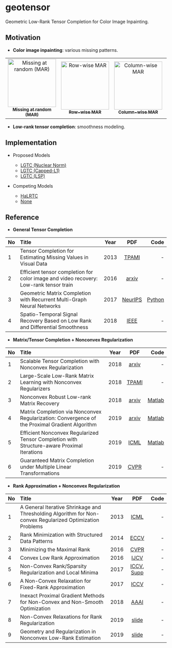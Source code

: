# geotensor

Geometric Low-Rank Tensor Completion for Color Image Inpainting.

## Motivation

- **Color image inpainting**: various missing patterns.

<table>
  <tr>
    <td align="center"><a href="https://github.com/xinychen/geotensor/blob/master/data/lena_mar.jpg"><img src="https://github.com/xinychen/geotensor/blob/master/data/lena_mar.jpg?size=150" width="150px;" alt="Missing at random (MAR)"/><br /><sub><b>Missing at random (MAR)</b></sub></a><br /></td>
    <td align="center"><a href="https://github.com/xinychen/geotensor/blob/master/data/lena_rmar.jpg"><img src="https://github.com/xinychen/geotensor/blob/master/data/lena_rmar.jpg?size=150" width="150px;" alt="Row-wise MAR"/><br /><sub><b>Row-wise MAR</b></sub></a><br /></td>
    <td align="center"><a href="https://github.com/xinychen/geotensor/blob/master/data/lena_cmar.jpg"><img src="https://github.com/xinychen/geotensor/blob/master/data/lena_cmar.jpg?size=150" width="150px;" alt="Column-wise MAR"/><br /><sub><b>Column-wise MAR</b></sub></a><br /></td>
    <td align="center"><a href="https://github.com/xinychen/geotensor/blob/master/data/lena_rcmar.jpg"><img src="https://github.com/xinychen/geotensor/blob/master/data/lena_rcmar.jpg?size=150" width="150px;" alt="(Row, column)-wise MAR"/><br /><sub><b>(Row, column)-wise MAR</b></sub></a><br /></td>
  </tr>
</table>

- **Low-rank tensor completion**: smoothness modeling.

## Implementation

- Proposed Models

  - [LGTC (Nuclear Norm)](https://nbviewer.jupyter.org/github/xinychen/geotensor/blob/master/GLTC-NN.ipynb)
  - [LGTC (Capped-L1)](https://nbviewer.jupyter.org/github/xinychen/geotensor/blob/master/GLTC-Capped-L1.ipynb)
  - [LGTC (LSP)](https://nbviewer.jupyter.org/github/xinychen/geotensor/blob/master/GLTC-LSP.ipynb)

- Competing Models

  - [HaLRTC](xxxx)
  - [None](xxxx)

## Reference

- **General Tensor Completion**

| No | Title | Year | PDF | Code |
|:--|:------|:----:|:---:|-----:|
|  1 | Tensor Completion for Estimating Missing Values in Visual Data | 2013 | [TPAMI](https://doi.org/10.1109/TPAMI.2012.39) | - |
|  2 | Efficient tensor completion for color image and video recovery: Low-rank tensor train | 2016 | [arxiv](https://arxiv.org/pdf/1606.01500.pdf) | - |
|  3 | Geometric Matrix Completion with Recurrent Multi-Graph Neural Networks | 2017 | [NeurIPS](https://arxiv.org/abs/1704.06803)| [Python](https://github.com/fmonti/mgcnn) |
|  4 | Spatio-Temporal Signal Recovery Based on Low Rank and Differential Smoothness | 2018 | [IEEE](https://doi.org/10.1109/TSP.2018.2875886) | - |

- **Matrix/Tensor Completion + Nonconvex Regularization**

| No | Title | Year | PDF | Code |
|:--|:------|:----:|:---:|-----:|
| 1 | Scalable Tensor Completion with Nonconvex Regularization | 2018 | [arxiv](http://arxiv.org/pdf/1807.08725v1.pdf) | - |
| 2 | Large-Scale Low-Rank Matrix Learning with Nonconvex Regularizers | 2018 | [TPAMI](https://ieeexplore.ieee.org/document/8416722/) | - |
| 3 | Nonconvex Robust Low-rank Matrix Recovery | 2018 | [arxiv](https://arxiv.org/pdf/1809.09237.pdf) | [Matlab](https://github.com/lixiao0982/Nonconvex-Robust-Low-rank-Matrix-Recovery) |
| 4 | Matrix Completion via Nonconvex Regularization: Convergence of the Proximal Gradient Algorithm | 2019 | [arxiv](http://arxiv.org/pdf/1903.00702v1.pdf) | [Matlab](https://github.com/FWen/nmc) |
| 5 | Efficient Nonconvex Regularized Tensor Completion with Structure-aware Proximal Iterations | 2019 | [ICML](http://proceedings.mlr.press/v97/yao19a/yao19a.pdf) | [Matlab](https://github.com/quanmingyao/FasTer) |
| 6 | Guaranteed Matrix Completion under Multiple Linear Transformations | 2019 | [CVPR](http://openaccess.thecvf.com/content_CVPR_2019/papers/Li_Guaranteed_Matrix_Completion_Under_Multiple_Linear_Transformations_CVPR_2019_paper.pdf) | - |

- **Rank Approximation + Nonconvex Regularization**

| No | Title | Year | PDF | Code |
|:--|:------|:----:|:---:|-----:|
|  1 | A General Iterative Shrinkage and Thresholding Algorithm for Non-convex Regularized Optimization Problems | 2013 | [ICML](http://proceedings.mlr.press/v28/gong13a.pdf) | - |
|  2 | Rank Minimization with Structured Data Patterns | 2014 | [ECCV](http://www1.maths.lth.se/matematiklth/vision/publdb/reports/pdf/larsson-olsson-etal-eccv-14.pdf) | - |
|  3 | Minimizing the Maximal Rank | 2016 | [CVPR](http://www1.maths.lth.se/matematiklth/vision/publdb/reports/pdf/bylow-olsson-etal-cvpr-16.pdf) | - |
|  4 | Convex Low Rank Approximation | 2016 | [IJCV](http://www.maths.lth.se/vision/publdb/reports/pdf/larsson-olsson-ijcv-16.pdf) | - |
|  5 | Non-Convex Rank/Sparsity Regularization and Local Minima | 2017 | [ICCV](http://openaccess.thecvf.com/content_ICCV_2017/papers/Olsson_Non-Convex_RankSparsity_Regularization_ICCV_2017_paper.pdf), [Supp](http://openaccess.thecvf.com/content_ICCV_2017/supplemental/Olsson_Non-Convex_RankSparsity_Regularization_ICCV_2017_supplemental.pdf) | - |
|  6 | A Non-Convex Relaxation for Fixed-Rank Approximation | 2017 | [ICCV](http://openaccess.thecvf.com/content_ICCV_2017_workshops/papers/w25/Olsson_A_Non-Convex_Relaxation_ICCV_2017_paper.pdf) | - |
|  7 | Inexact Proximal Gradient Methods for Non-Convex and Non-Smooth Optimization | 2018 | [AAAI](http://www.pitt.edu/~zhh39/others/aaaigu18a.pdf) | - |
|  8 | Non-Convex Relaxations for Rank Regularization | 2019 | [slide](https://icerm.brown.edu/materials/Slides/sp-s19-w3/Non-Convex_Relaxations_for_Rank_Regularization_]_Carl_Olsson,_Chalmers_University_of_Technology_and_Lund_University.pdf) | - |
|  9 | Geometry and Regularization in Nonconvex Low-Rank Estimation | 2019 | [slide](http://users.ece.cmu.edu/~yuejiec/papers/NonconvexLowrank.pdf) | - |
